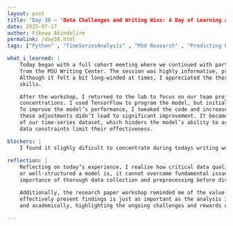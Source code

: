 ```yaml
---
layout: post
title: "Day 38 – "Data Challenges and Writing Wins: A Day of Learning and Iteration"
date: 2025-07-17
author: Fikewa Akindolire
permalink: /day38.html
tags: ["Python" , "TimeSeriesAnalysis" , "MSU Research" , "Predicting PM2.5" , "Epochs" , "LSTM" , "TensorFlow"]

what_i_learned: |
    Today began with a full cohort meeting where we continued with part two of the research paper writing workshop led by Dr. Pandey and the team 
    from the MSU Writing Center. The session was highly informative, providing valuable insights into the structure and nuances of academic writing. 
    Although it felt a bit long-winded at times, I appreciated the thorough explanations and examples they shared to help improve our research writing 
    skills.

    After the workshop, I returned to the lab to focus on our team project, specifically working on building an LSTM model to predict PM2.5 
    concentrations. I used TensorFlow to program the model, but initially, the correlation between the actual and predicted values was quite poor. 
    To improve the model’s performance, I tweaked the code and increased the number of training epochs, hoping to boost the R² score. Unfortunately, 
    these adjustments didn’t lead to significant improvement. It became clear that the main challenge lies in the inconsistency and limited size
    of our time-series dataset, which hinders the model’s ability to accurately predict PM2.5 levels. While the models themselves are sound, the 
    data constraints limit their effectiveness.

blockers: |
    I found it slighly dificult to concentrate during todays writing workshop because of tiredness and inactivity. 
  
reflection: |
    Reflecting on today’s experience, I realize how critical data quality and quantity are in machine learning projects. No matter how advanced 
    or well-structured a model is, it cannot overcome fundamental issues with the underlying data. This has reinforced my understanding of the 
    importance of thorough data collection and preprocessing before diving too deep into model training.

    Additionally, the research paper workshop reminded me of the value of strong communication skills in research. Being able to clearly and 
    effectively present findings is just as important as the analysis itself. Overall, today was a mix of progress and learning, both technically
    and academically, highlighting the ongoing challenges and rewards of working in data science and research.
  
---
```

